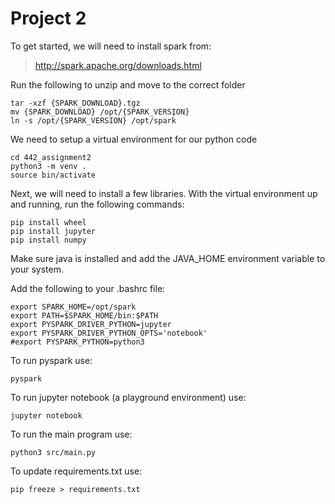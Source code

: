 # Project 2

To get started, we will need to install spark from:

> http://spark.apache.org/downloads.html

Run the following to unzip and move to the correct folder

```
tar -xzf {SPARK_DOWNLOAD}.tgz
mv {SPARK_DOWNLOAD} /opt/{SPARK_VERSION}
ln -s /opt/{SPARK_VERSION} /opt/spark̀
```

We need to setup a virtual environment for our python code

```
cd 442_assignment2
python3 -m venv .
source bin/activate
```

Next, we will need to install a few libraries. With the virtual environment up and running, run the following commands:

```
pip install wheel
pip install jupyter
pip install numpy
```

Make sure java is installed and add the JAVA_HOME environment variable to your system.

Add the following to your .bashrc file:

```
export SPARK_HOME=/opt/spark
export PATH=$SPARK_HOME/bin:$PATH
export PYSPARK_DRIVER_PYTHON=jupyter
export PYSPARK_DRIVER_PYTHON_OPTS='notebook'
#export PYSPARK_PYTHON=python3
```

To run pyspark use:

```
pyspark
```

To run jupyter notebook (a playground environment) use:

```
jupyter notebook
```

To run the main program use:

```
python3 src/main.py
```

To update requirements.txt use:

```
pip freeze > requirements.txt
```
